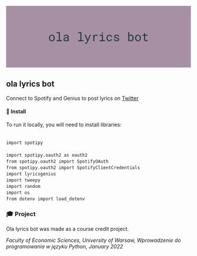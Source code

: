 ![ola lyrics bot](Images/image.png)
## ola lyrics bot

Connect to Spotify and Genius to post lyrics on [Twitter](https://twitter.com/olalyricsbot)

#### 🔧 Install

To run it locally, you will need to install libraries:

<code>
import spotipy<br>
import spotipy.oauth2 as oauth2
from spotipy.oauth2 import SpotifyOAuth
from spotipy.oauth2 import SpotifyClientCredentials
import lyricsgenius    
import tweepy    
import random   
import os   
from dotenv import load_dotenv
</code>

### 🎓 Project

Ola lyrics bot was made as a course credit project.

*Faculty of Economic Sciences, University of Warsaw,
Wprowadzenie do programowania w języku Python, January 2022* 